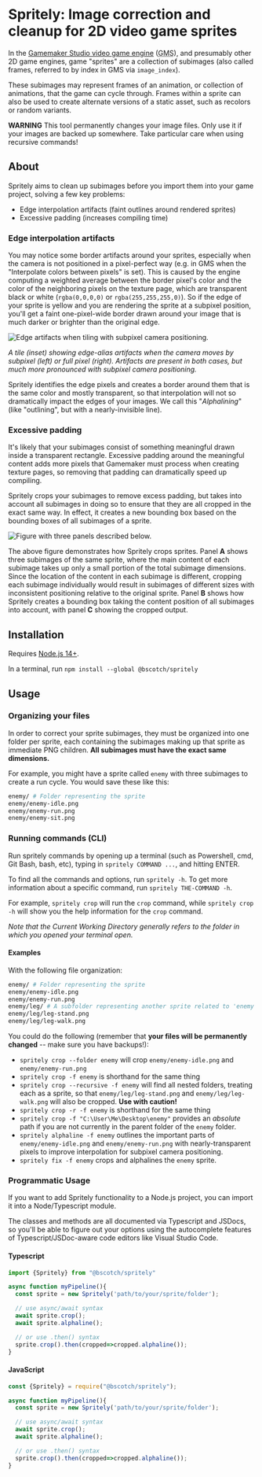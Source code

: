 # Spritely: Image correction and cleanup for 2D video game sprites

In the [Gamemaker Studio video game engine](https://www.yoyogames.com/gamemaker)
(<abbr title="Gamemaker Studio">GMS</abbr>), and presumably other 2D game engines,
game "sprites" are a collection of
subimages (also called frames, referred to by index in GMS via `image_index`).

These subimages may represent frames of an animation, or collection of animations,
that the game can cycle through. Frames within a sprite can also be used to create
alternate versions of a static asset, such as recolors or random variants.

**WARNING** This tool permanently changes your image files. Only use it if your
images are backed up somewhere. Take particular care when using recursive commands!

## About

Spritely aims to clean up subimages before you import them into your game
project, solving a few key problems:

+ Edge interpolation artifacts (faint outlines around rendered sprites)
+ Excessive padding (increases compiling time)

### Edge interpolation artifacts

You may notice some border artifacts around your sprites, especially when the camera
is not positioned in a pixel-perfect way (e.g. in GMS when the
"Interpolate colors between pixels" is set). This is caused by the engine computing
a weighted average between the border pixel's color and the color of the
neighboring pixels on the texture page, which are transparent black or white
(`rgba(0,0,0,0)` or `rgba(255,255,255,0)`).
So if the edge of your sprite is yellow and you are rendering the sprite at
a subpixel position, you'll get a faint one-pixel-wide
border drawn around your image that is much darker or brighter than the original edge.

![Edge artifacts when tiling with subpixel camera positioning.](https://github.com/bscotch/spritely/blob/main/docs/figure-edge-artifact.png)

*A tile (inset) showing edge-alias artifacts when the camera moves
by subpixel (left) or full pixel (right). Artifacts are present in both
cases, but much more pronounced with subpixel camera positioning.*

Spritely identifies the edge pixels and creates a border around them that is the
same color and mostly transparent, so that interpolation will not so dramatically
impact the edges of your images. We call this "<dfn>Alphalining</dfn>" (like
"outlining", but with a nearly-invisible line).

### Excessive padding

It's likely that your subimages consist of something meaningful drawn inside a
transparent rectangle. Excessive padding around the meaningful content adds more
pixels that Gamemaker must process when creating texture pages, so removing that
padding can dramatically speed up compiling.

Spritely crops your subimages to remove excess padding, but takes into account
all subimages in doing so to ensure that they are all cropped in the exact same
way. In effect, it creates a new bounding box based on the bounding boxes of
all subimages of a sprite.

![Figure with three panels described below.](https://github.com/bscotch/spritely/raw/main/docs/cropping.png)

The above figure demonstrates how Spritely crops sprites.
Panel <b>A</b> shows three subimages
of the same sprite, where the main content of each subimage takes up only a small
portion of the total subimage dimensions. Since the location of the content in
each subimage is different, cropping each subimage individually would result in
subimages of different sizes with inconsistent positioning relative to the original
sprite. Panel <b>B</b> shows how Spritely creates a bounding box taking the
content position of all subimages into account, with panel <b>C</b> showing the
cropped output.

## Installation

Requires [Node.js 14+](https://nodejs.org/en/).

In a terminal, run `npm install --global @bscotch/spritely`

## Usage

### Organizing your files

In order to correct your sprite subimages, they must be organized
into one folder per sprite, each containing the subimages making
up that sprite as immediate PNG children. **All subimages must have
the exact same dimensions.**

For example, you might have a sprite called `enemy` with three
subimages to create a run cycle. You would save these like this:

```sh
enemy/ # Folder representing the sprite
enemy/enemy-idle.png
enemy/enemy-run.png
enemy/enemy-sit.png
```

### Running commands (CLI)

Run spritely commands by opening up a terminal
(such as Powershell, cmd, Git Bash, bash, etc), typing in
`spritely COMMAND ...`, and hitting ENTER.

To find all the commands and options, run `spritely -h`. To get
more information about a specific command, run `spritely THE-COMMAND -h`.

For example, `spritely crop` will run the `crop` command, while
`spritely crop -h` will show you the help information for the `crop` command.

*Note that the <dfn>Current Working Directory</dfn> generally refers to
the folder in which you opened your terminal open.*

#### Examples

With the following file organization:

```sh
enemy/ # Folder representing the sprite
enemy/enemy-idle.png
enemy/enemy-run.png
enemy/leg/ # A subfolder representing another sprite related to 'enemy'
enemy/leg/leg-stand.png
enemy/leg/leg-walk.png
```

You could do the following (remember that **your files will be permanently changed** --
make sure you have backups!):

+ `spritely crop --folder enemy` will crop `enemy/enemy-idle.png` and `enemy/enemy-run.png`
+ `spritely crop -f enemy` is shorthand for the same thing
+ `spritely crop --recursive -f enemy` will find all nested folders, treating each as a sprite, so that `enemy/leg/leg-stand.png` and `enemy/leg/leg-walk.png` will also be cropped. **Use with caution!**
+ `spritely crop -r -f enemy` is shorthand for the same thing
+ `spritely crop -f "C:\User\Me\Desktop\enemy"` provides an *absolute* path if you are not currently in the parent folder of the `enemy` folder.
+ `spritely alphaline -f enemy` outlines the important parts of `enemy/enemy-idle.png` and `enemy/enemy-run.png` with nearly-transparent pixels to improve interpolation for subpixel camera positioning.
+ `spritely fix -f enemy` crops and alphalines the `enemy` sprite.

### Programmatic Usage

If you want to add Spritely functionality to a Node.js project,
you can import it into a Node/Typescript module.

The classes and methods are all documented via Typescript
and JSDocs, so you'll be able to figure out your options
using the autocomplete features of Typescript/JSDoc-aware
code editors like Visual Studio Code.

#### Typescript

```ts
import {Spritely} from "@bscotch/spritely"

async function myPipeline(){
  const sprite = new Spritely('path/to/your/sprite/folder');

  // use async/await syntax
  await sprite.crop();
  await sprite.alphaline();

  // or use .then() syntax
  sprite.crop().then(cropped=>cropped.alphaline());
}
```

#### JavaScript

```js
const {Spritely} = require("@bscotch/spritely");

async function myPipeline(){
  const sprite = new Spritely('path/to/your/sprite/folder');

  // use async/await syntax
  await sprite.crop();
  await sprite.alphaline();

  // or use .then() syntax
  sprite.crop().then(cropped=>cropped.alphaline());
}
```
